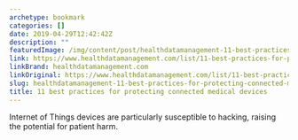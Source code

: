 ```yaml
---
archetype: bookmark
categories: []
date: 2019-04-29T12:42:42Z
description: ""
featuredImage: /img/content/post/healthdatamanagement-11-best-practices-for-protecting-connected-medical-devices
link: https://www.healthdatamanagement.com/list/11-best-practices-for-protecting-connected-medical-devices
linkBrand: healthdatamanagement.com
linkOriginal: https://www.healthdatamanagement.com/list/11-best-practices-for-protecting-connected-medical-devices
slug: healthdatamanagement-11-best-practices-for-protecting-connected-medical-devices
title: 11 best practices for protecting connected medical devices
---
```

Internet of Things devices are particularly susceptible to hacking, raising the potential for patient harm.